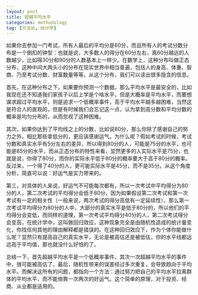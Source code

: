 ```yaml
---
layout: post
title: 超越平均水平
categories: methodology
tag: [方法论, 统计学]
---
```


如果你去参加一门考试，所有人最后的平均分是60分，而且所有人的考试分数分布是一个倒扣的钟型：也就是说，大多数人的得分在60分左右，离60分越远的人数越少，比如得30分和90分的人数基本上一样少。在数学上，这种分布叫做正态分布，这种中间大两头小的分布在现实世界中相当普遍，包括人的身高、体重、智商、乃至考试分数、财富数量等等。从这个分布，我们可以读出很多隐含的信息。

首先，在这种分布之下，如果要你预测一个数据，那么平均水平是最安全的，比如我现在还不知道我们家孩子以后上学是个啥水平，但是大概率是平均水平，而要想谋求超过平均水平，则是追求一个低概率事件，高于平均水平越多越困难，当然这是符合人的直观的，但是有时候我们会忘记这一点，认为拿到高分数和平均分数的概率是均匀分布的，从而忽视了这种困难。

其次，如果你达到了平均线之上的分数，比如说80分，那么你除了感谢自己的努力之外，相比那些拿低分的，更应该感谢运气。为什么呢？假如考试的时候，考试分数和真实水平有5分左右的差异，所以得到80分的人，可能是75分的水平，也可能是85分的水平，而从正态分布的特性来看，显然更多的人实际水平是75分，也就是说，你得了80分，而你的实际水平低于80分的概率要大于高于80分的概率。反过来，一个得了40分的人，更可能实际水平是45分，而不是35分。从这个角度分析，简直可以说：好运气是实力带来的。

第三，对具体的人来说，好运气不可能每次都有，所以一次考试中平均得分为80分的人，第二次考试的平均得分会低于80分，因为如果假设第二次考试和第一次考试有一定的相关性（一般来说，两次考试的得分高低有一定延续性），那么第一次考试平均得分为80分的人中，大部分的真实水平是低于80分的，所以他们的平均得分会变低，而同样的道理，第一次考试平均得分40分的人，第二次考试得分会变高，在统计学中，这叫做回归效应，这种现象完全是由随机性造成的统计量变化，你找任何其他的理由解释都是错误的。在这种回归效应下，作为个体你能做什么呢？显然只有提高自己的真实水平，无论是被高估还是被低估，你的水平线都远远高于平均值，那也就没什么好怕的了。

总结一下，首先超越平均水平是一个低概率事件，其次一次超越平均水平的事件中，很可能被高估了，最后，随机性带来的误差经过多次重复，会导致趋向于平均水平。而解决这所有的问题，都指向一个方法：通过努力把自己的平均水平拉离群体的平均水平，而不能倚靠一次两次的好运气。这个简单的原理，对于投资、经商、从业都是适用的。
